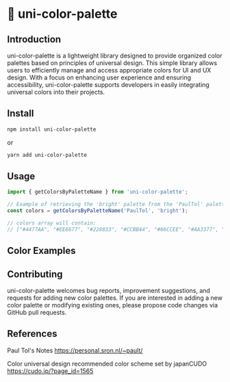 # 🎨 uni-color-palette

## Introduction
uni-color-palette is a lightweight library designed to provide organized color palettes based on principles of universal design. This simple library allows users to efficiently manage and access appropriate colors for UI and UX design. With a focus on enhancing user experience and ensuring accessibility, uni-color-palette supports developers in easily integrating universal colors into their projects.

## Install
```bash
npm install uni-color-palette
```

or

```bash
yarn add uni-color-palette
```

## Usage
```ts
import { getColorsByPaletteName } from 'uni-color-palette';

// Example of retrieving the 'bright' palette from the 'PaulTol' palette group
const colors = getColorsByPaletteName('PaulTol', 'bright');

// colors array will contain:
// ["#4477AA", "#EE6677", "#228833", "#CCBB44", "#66CCEE", "#AA3377", "#BBBBBB"]
```

## Color Examples


## Contributing
uni-color-palette welcomes bug reports, improvement suggestions, and requests for adding new color palettes.
If you are interested in adding a new color palette or modifying existing ones, please propose code changes via GitHub pull requests.

## References
Paul Tol's Notes
https://personal.sron.nl/~pault/

Color universal design recommended color scheme set by japanCUDO
https://cudo.jp/?page_id=1565
